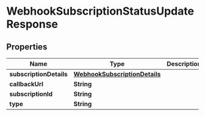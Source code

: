 

# WebhookSubscriptionStatusUpdateResponse


## Properties

Name | Type | Description | Notes
------------ | ------------- | ------------- | -------------
**subscriptionDetails** | [**WebhookSubscriptionDetails**](WebhookSubscriptionDetails.md) |  |  [optional]
**callbackUrl** | **String** |  |  [optional]
**subscriptionId** | **String** |  |  [optional]
**type** | **String** |  |  [optional]



